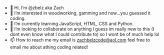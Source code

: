 - 👋 Hi, I’m @zbelz aka Zach
- 👀 I’m interested in woodworking, gamming and now...you guessed it coding.
- 🌱 I’m currently learning JavaScript, HTML, CSS and Python.
- 💞️ I’m looking to collaborate on anything I guess im really new to this (I dont even know what I could contribute to) so I wont be of much help lol
- 📫 How to reach me my email is zachbelzcode@aol.com feel free to email me about athing coding related!

<!---
zbelz/zbelz is a ✨ special ✨ repository because its `README.md` (this file) appears on your GitHub profile.
You can click the Preview link to take a look at your changes.
--->
